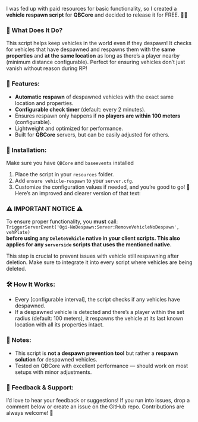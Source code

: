 
I was fed up with paid resources for basic functionality, so I created a **vehicle respawn script** for **QBCore** and decided to release it for FREE. 🚗✨  

### 📜 What Does It Do?  
This script helps keep vehicles in the world even if they despawn! It checks for vehicles that have despawned and respawns them with the **same properties** and **at the same location** as long as there’s a player nearby (minimum distance configurable). Perfect for ensuring vehicles don’t just vanish without reason during RP!  

### 🔧 Features:  
- **Automatic respawn** of despawned vehicles with the exact same location and properties.  
- **Configurable check timer** (default: every 2 minutes).  
- Ensures respawn only happens if **no players are within 100 meters** (configurable).  
- Lightweight and optimized for performance.  
- Built for **QBCore** servers, but can be easily adjusted for others.  

### 📂 Installation:  
Make sure you have `QBCore` and `baseevents` installed
1. Place the script in your `resources` folder.  
2. Add `ensure vehicle-respawn` to your `server.cfg`.  
3. Customize the configuration values if needed, and you’re good to go! 🚙  
Here’s an improved and clearer version of that text:

### ⚠️ IMPORTANT NOTICE ⚠️  
To ensure proper functionality, you **must** call:  
`TriggerServerEvent('Ogi-NoDespawn:Server:RemoveVehicleNoDespawn', vehPlate)`  
**before using any `DeleteVehicle` native in your client scripts. This also applies for any `serverside` scripts that uses the mentioned native.**

This step is crucial to prevent issues with vehicle still respawning after deletion. Make sure to integrate it into every script where vehicles are being deleted.  

### 🛠️ How It Works:  
- Every [configurable interval], the script checks if any vehicles have despawned.  
- If a despawned vehicle is detected and there’s a player within the set radius (default: 100 meters), it respawns the vehicle at its last known location with all its properties intact.

### 📝 Notes:  
- This script is **not a despawn prevention tool** but rather a **respawn solution** for despawned vehicles.  
- Tested on QBCore with excellent performance — should work on most setups with minor adjustments.  

### 💬 Feedback & Support:  
I’d love to hear your feedback or suggestions! If you run into issues, drop a comment below or create an issue on the GitHub repo. Contributions are always welcome! 🙌  

